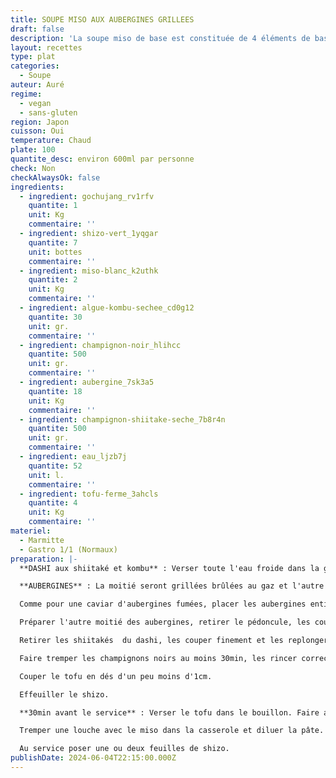 ```yaml
---
title: SOUPE MISO AUX AUBERGINES GRILLEES
draft: false
description: 'La soupe miso de base est constituée de 4 éléments de base : le dashi, 1 à 3 ingrédients de saison, le miso et une garniture.'
layout: recettes
type: plat
categories:
  - Soupe
auteur: Auré
regime:
  - vegan
  - sans-gluten
region: Japon
cuisson: Oui
temperature: Chaud
plate: 100
quantite_desc: environ 600ml par personne
check: Non
checkAlwaysOk: false
ingredients:
  - ingredient: gochujang_rv1rfv
    quantite: 1
    unit: Kg
    commentaire: ''
  - ingredient: shizo-vert_1yqgar
    quantite: 7
    unit: bottes
    commentaire: ''
  - ingredient: miso-blanc_k2uthk
    quantite: 2
    unit: Kg
    commentaire: ''
  - ingredient: algue-kombu-sechee_cd0g12
    quantite: 30
    unit: gr.
    commentaire: ''
  - ingredient: champignon-noir_hlihcc
    quantite: 500
    unit: gr.
    commentaire: ''
  - ingredient: aubergine_7sk3a5
    quantite: 18
    unit: Kg
    commentaire: ''
  - ingredient: champignon-shiitake-seche_7b8r4n
    quantite: 500
    unit: gr.
    commentaire: ''
  - ingredient: eau_ljzb7j
    quantite: 52
    unit: l.
    commentaire: ''
  - ingredient: tofu-ferme_3ahcls
    quantite: 4
    unit: Kg
    commentaire: ''
materiel:
  - Marmitte
  - Gastro 1/1 (Normaux)
preparation: |-
  **DASHI aux shiitaké et kombu** : Verser toute l'eau froide dans la gamelle avec l'algue et tous les champignons et laisser tremper toute la nuit à couvert.

  **AUBERGINES** : La moitié seront grillées brûlées au gaz et l'autre confites au four.

  Comme pour une caviar d'aubergines fumées, placer les aubergines entières sur les brûleurs allumés. 10min de chaque cotés. Une fois cuites les enfermer dans un gros sac plastique afin que la peau se décolle facilement. Une fois refroidie, peler à la main les aubergines et ne pas hésiter à les rincer à l'eau pour enlever les petits morceaux cramés. Réserver dans un plat.

  Préparer l'autre moitié des aubergines, retirer le pédoncule, les couper en deux dans le sens de la longueur, puis les découper en tranches et enfin en lanières. Les disposer dans les plats à gastro. Saler, poivrer puis verser un généreux filet l’huile. Mélanger à la main pour bien enrober. Enfournez à 150°C pendant 45 minutes à une heure. Laisser à découvert pendant les 10 premières minutes, puis couvrir d’un papier aluminium ou d’une feuille de cuisson afin que les légumes cuisent à couvert.

  Retirer les shiitakés  du dashi, les couper finement et les replonger dans la gamelle . Placer le bouillon dashi sur le feu, faire chauffer sans jamais porter à ébullition.

  Faire tremper les champignons noirs au moins 30min, les rincer correctement puis les émincer. Verser dans le dashi.

  Couper le tofu en dés d'un peu moins d'1cm.

  Effeuiller le shizo.

  **30min avant le service** : Verser le tofu dans le bouillon. Faire attention à ne pas briser les cubes.

  Tremper une louche avec le miso dans la casserole et diluer la pâte. Ne surtout pas faire bouillir le miso, cela tuerait les bonnes bactéries et enlèverait les effets positifs.

  Au service poser une ou deux feuilles de shizo.
publishDate: 2024-06-04T22:15:00.000Z
---
```

